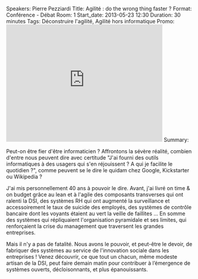 Speakers: Pierre Pezziardi
Title: Agilité : do the wrong thing faster ?
Format: Conférence - Débat
Room: 1
Start_date: 2013-05-23 12:30
Duration: 30 minutes
Tags: Déconstruire l'agilité, Agilité hors informatique
Promo: <iframe width="420" height="315" src="http://www.youtube.com/embed/nDLjplZ_0yw" frameborder="0" allowfullscreen></iframe>
Summary:

Peut-on être fier d'être informaticien ?
Affrontons la sévère réalité, combien d'entre nous peuvent dire avec certitude "J'ai fourni des outils informatiques à des usagers qui s'en réjouissent ? A qui je facilite le quotidien ?", comme peuvent se le dire le quidam chez Google, Kickstarter ou Wikipedia ?

J'ai mis personnellement 40 ans à pouvoir le dire.
Avant, j'ai livré on time & on budget grâce au lean et à l'agile des composants transverses qui ont ralenti la DSI, des systèmes RH qui ont augmenté la surveillance et accessoirement le taux de suicide des employés, des systèmes de contrôle bancaire dont les voyants étaient au vert la veille de faillites ... 
En somme des systèmes qui répliquaient l'organisation pyramidale et ses limites, qui renforçaient la crise du management que traversent les grandes entreprises.

Mais il n'y a pas de fatalité.
Nous avons le pouvoir, et peut-être le devoir, de fabriquer des systèmes au service de l'innovation sociale dans les entreprises !
Venez découvrir, ce que tout un chacun, même modeste artisan de la DSI, peut faire demain matin pour contribuer à l’émergence de systèmes ouverts, décloisonnants, et plus épanouissants.
